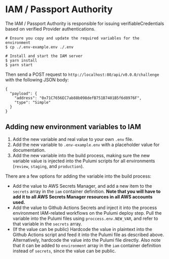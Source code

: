 # IAM / Passport Authority

The IAM / Passport Authority is responsible for issuing verifiableCredentials based on verified Provider
authentications.

```
# Ensure you copy and update the required variables for the environment
$ cp ./.env-example.env ./.env

# Install and start the IAM server
$ yarn install
$ yarn start
```

Then send a POST request to `http://localhost:80/api/v0.0.0/challenge` with the following JSON body:

```
{
  "payload": {
    "address": "0x71C7656EC7ab88b098defB751B7401B5f6d8976F",
    "type": "Simple"
  }
}
```

## Adding new environment variables to IAM

1. Add the new variable and real value to your own `.env` file.
2. Add the new variable to `.env-example.env` with a placeholder value for documentation.
3. Add the new variable into the build process, making sure the new variable value is injected into the Pulumi scripts
   for all environments (`review`, `staging`, and `production`).

There are a few options for adding the variable into the build process:

- Add the value to AWS Secrets Manager, and add a new item to the `secrets` array in the `iam` container definition.
  **Note that you will have to add it to all AWS Secrets Manager resources in all AWS accounts used.**
- Add the value to Github Actions Secrets and inject it into the process environment IAM-related workflows on the Pulumi
  deploy step. Pull the variable into the Pulumi files using `proccess.env.NEW_VAR`, and refer to
  that variable in the `secrets` array.
- (If the value can be public) Hardcode the value in plaintext into the Github Actions script and feed it into the
  Pulumi file as described above. Alternatively, hardcode the value into the Pulumi file directly. Also note that it can
  be added to `environment` array in the `iam` container definition instead of `secrets`, since the value can be public.
